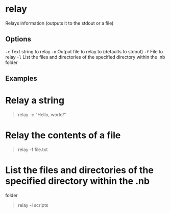 
# relay

Relays information (outputs it to the stdout or a file)

## Options

`-c`   Text string to relay
`-o`   Output file to relay to (defaults to stdout)
`-f`   File to relay
`-l`   List the files and directories of the specified directory within the
.nb folder

## Examples

# Relay a string
> relay -c "Hello, world!"

# Relay the contents of a file
> relay -f file.txt

# List the files and directories of the specified directory within the .nb
folder
> relay -l scripts

